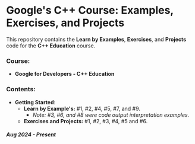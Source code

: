# Google's C++ Course: Examples, Exercises, and Projects

This repository contains the **Learn by Examples**, **Exercises**, and **Projects** code for the **C++ Education** course.

### Course:
  - **Google for Developers - C++ Education**

### Contents:
  - **Getting Started**:
    - **Learn by Example's:** #1, #2, #4, #5, #7, and #9.
      - *Note: #3, #6, and #8 were code output interpretation examples.*
    - **Exercises and Projects:** #1, #2, #3, #4, #5 and #6.

##### *Aug 2024 - Present*
